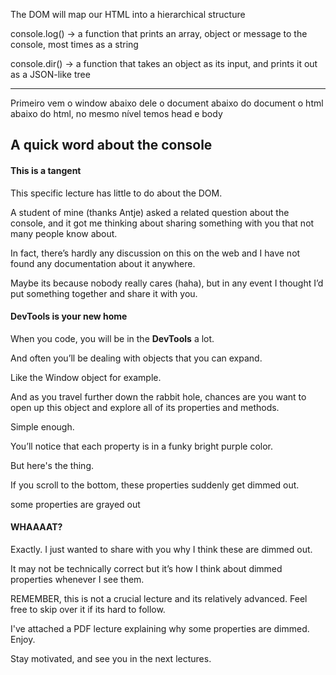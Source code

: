 The DOM will map our HTML into a hierarchical structure

console.log() -> a function that prints an array, object or message to the console, most times as a string

console.dir() -> a function that takes an object as its input, and prints it out as a JSON-like tree

---

Primeiro vem o window
abaixo dele o document
abaixo do document o html
abaixo do html, no mesmo nível temos
head e body

## A quick word about the console

#### This is a tangent

This specific lecture has little to do about the DOM.

A student of mine (thanks Antje) asked a related question about the console, and it got me thinking about sharing something with you that not many people know about.

In fact, there’s hardly any discussion on this on the web and I have not found any documentation about it anywhere.

Maybe its because nobody really cares (haha), but in any event I thought I’d put something together and share it with you.

#### DevTools is your new home

When you code, you will be in the **DevTools** a lot.

And often you’ll be dealing with objects that you can expand.

Like the Window object for example.

And as you travel further down the rabbit hole, chances are you want to open up this object and explore all of its properties and methods.

Simple enough.

You’ll notice that each property is in a funky bright purple color.

But here's the thing.

If you scroll to the bottom, these properties suddenly get dimmed out.

some properties are grayed out

#### WHAAAAT?

Exactly. I just wanted to share with you why I think these are dimmed out.

It may not be technically correct but it’s how I think about dimmed properties whenever I see them.

REMEMBER, this is not a crucial lecture and its relatively advanced. Feel free to skip over it if its hard to follow.

I've attached a PDF lecture explaining why some properties are dimmed. Enjoy.

Stay motivated, and see you in the next lectures.
